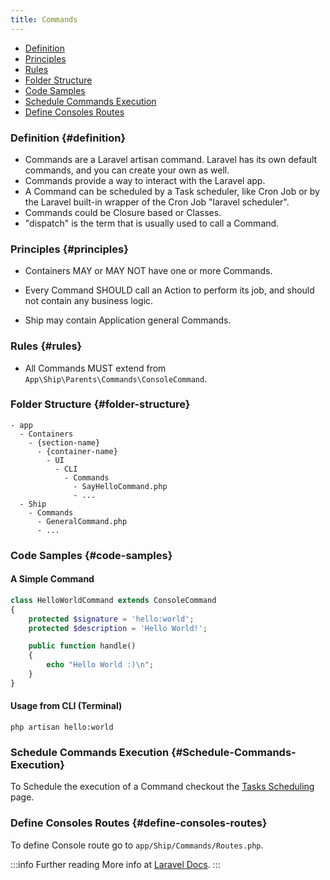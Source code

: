 ```yaml
---
title: Commands
---
```


* [Definition](#definition)
* [Principles](#principles)
* [Rules](#rules)
* [Folder Structure](#folder-structure)
* [Code Samples](#code-samples)
* [Schedule Commands Execution](#Schedule-Commands-Execution)
* [Define Consoles Routes](#define-consoles-routes)

### Definition {#definition}

 * Commands are a Laravel artisan command. Laravel has its own default commands, and you can create your own as well.
 * Commands provide a way to interact with the Laravel app.
 * A Command can be scheduled by a Task scheduler, like Cron Job or by the Laravel built-in wrapper of the Cron Job "laravel scheduler".
 * Commands could be Closure based or Classes.
 * "dispatch" is the term that is usually used to call a Command.

### Principles {#principles}

- Containers MAY or MAY NOT have one or more Commands.

- Every Command SHOULD call an Action to perform its job, and should not contain any business logic.

- Ship may contain Application general Commands.

### Rules {#rules}

- All Commands MUST extend from `App\Ship\Parents\Commands\ConsoleCommand`.

### Folder Structure {#folder-structure}

```
- app
  - Containers
    - {section-name}
      - {container-name}
        - UI
          - CLI
            - Commands
              - SayHelloCommand.php
              - ...
  - Ship
    - Commands
      - GeneralCommand.php
      - ...
```

### Code Samples {#code-samples}

#### A Simple Command

```php
class HelloWorldCommand extends ConsoleCommand
{
    protected $signature = 'hello:world';
    protected $description = 'Hello World!';

    public function handle()
    {
        echo "Hello World :)\n";
    }
}
```

#### Usage from CLI (Terminal)

```shell
php artisan hello:world
```

### Schedule Commands Execution {#Schedule-Commands-Execution}

To Schedule the execution of a Command checkout the [Tasks Scheduling](../miscellaneous/tasks-scheduling) page.

### Define Consoles Routes {#define-consoles-routes}

To define Console route go to `app/Ship/Commands/Routes.php`.

:::info Further reading
More info at [Laravel Docs](https://laravel.com/docs/artisan#writing-commands).
:::
